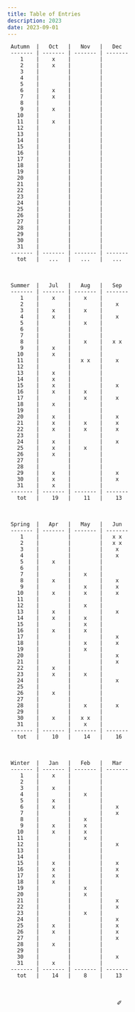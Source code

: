 ```yaml
---
title: Table of Entries
description: 2023
date: 2023-09-01
---
```


     Autumn  |   Oct   |   Nov   |   Dec   
     ------- | ------- | ------- | -------
        1    |    x    |         |      
        2    |    x    |         |     
        3    |         |         |       
        4    |         |         |       
        5    |         |         |     
        6    |    x    |         |     
        7    |    x    |         |       
        8    |         |         |     
        9    |    x    |         |       
       10    |         |         |        
       11    |    x    |         |     
       12    |         |         |     
       13    |         |         |        
       14    |         |         |       
       15    |         |         |       
       16    |         |         |     
       17    |         |         |    
       18    |         |         |     
       19    |         |         |     
       20    |         |         |       
       21    |         |         |       
       22    |         |         |       
       23    |         |         |      
       24    |         |         |     
       25    |         |         |     
       26    |         |         |     
       27    |         |         |     
       28    |         |         |    
       29    |         |         |     
       30    |         |         |     
       31    |         |         |       
     ------- | ------- | ------- | -------
       tot   |   ...   |   ...   |   ...  
       
&nbsp;

     Summer  |   Jul   |   Aug   |   Sep   
     ------- | ------- | ------- | -------
        1    |    x    |    x    |      
        2    |         |         |    x
        3    |    x    |    x    |       
        4    |    x    |         |    x  
        5    |         |    x    |     
        6    |         |         |     
        7    |         |         |       
        8    |         |    x    |   x x
        9    |    x    |         |       
       10    |    x    |         |        
       11    |         |   x x   |    x
       12    |         |         |     
       13    |    x    |         |        
       14    |    x    |         |       
       15    |    x    |         |    x  
       16    |    x    |    x    |     
       17    |         |    x    |    x
       18    |    x    |         |    
       19    |         |         |     
       20    |    x    |         |    x  
       21    |    x    |    x    |    x  
       22    |    x    |    x    |    x  
       23    |         |         |      
       24    |    x    |         |    x
       25    |    x    |    x    |     
       26    |    x    |         |     
       27    |         |         |     
       28    |         |         |    
       29    |    x    |         |    x
       30    |    x    |         |    x
       31    |    x    |         |        
     ------- | ------- | ------- | -------
       tot   |    19   |    11   |    13 

&nbsp;

     Spring  |   Apr   |   May   |   Jun   
     ------- | ------- | ------- | -------
        1    |         |         |   x x 
        2    |         |         |   x x
        3    |         |         |    x  
        4    |         |         |    x  
        5    |    x    |         |     
        6    |         |         |     
        7    |         |    x    |       
        8    |    x    |         |    x
        9    |         |    x    |    x  
       10    |    x    |    x    |    x 
       11    |         |         |     
       12    |         |    x    |     
       13    |    x    |         |    x  
       14    |    x    |    x    |       
       15    |         |    x    |       
       16    |    x    |    x    |     
       17    |         |         |    x
       18    |         |    x    |    x
       19    |         |    x    |     
       20    |         |         |    x  
       21    |         |         |    x  
       22    |    x    |         |       
       23    |    x    |    x    |      
       24    |         |         |    x
       25    |         |         |     
       26    |    x    |         |     
       27    |         |         |     
       28    |         |    x    |    x
       29    |         |         |     
       30    |    x    |   x x   |     
       31    |         |    x    |        
     ------- | ------- | ------- | -------
       tot   |    10   |    14   |    16   

&nbsp;

     Winter  |   Jan   |   Feb   |   Mar   
     ------- | ------- | ------- | ------- 
        1    |    x    |         |         
        2    |         |         |        
        3    |    x    |         |        
        4    |         |    x    |         
        5    |    x    |         |        
        6    |    x    |         |    x    
        7    |         |         |    x    
        8    |         |    x    |        
        9    |    x    |    x    |        
       10    |    x    |    x    |         
       11    |         |    x    |         
       12    |         |         |    x    
       13    |         |         |         
       14    |         |         |         
       15    |    x    |         |    x   
       16    |    x    |         |    x    
       17    |    x    |         |    x    
       18    |    x    |         |         
       19    |         |    x    |        
       20    |         |    x    |         
       21    |         |         |    x    
       22    |         |         |    x   
       23    |         |    x    |        
       24    |         |         |    x    
       25    |    x    |         |    x    
       26    |    x    |         |    x    
       27    |         |         |    x
       28    |    x    |         |         
       29    |         |         |         
       30    |         |         |    x   
       31    |    x    |         |        
     ------- | ------- | ------- | ------- 
       tot   |    14   |    8    |    13   

&nbsp;

<div align="center">
  ✐
</div>
